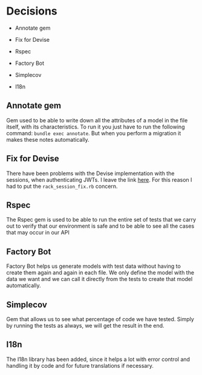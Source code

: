 # Decisions

* Annotate gem

* Fix for Devise

* Rspec

* Factory Bot

* Simplecov

* I18n

## Annotate gem

Gem used to be able to write down all the attributes of a model in the file itself, with its characteristics. To run it you just have to run the following command: `bundle exec annotate`. But when you perform a migration it makes these notes automatically.

## Fix for Devise

There have been problems with the Devise implementation with the sessions, when authenticating JWTs. I leave the link [here](https://github.com/waiting-for-dev/devise-jwt/issues/235#issuecomment-1214414894). For this reason I had to put the `rack_session_fix.rb` concern.

## Rspec

The Rspec gem is used to be able to run the entire set of tests that we carry out to verify that our environment is safe and to be able to see all the cases that may occur in our API

## Factory Bot

Factory Bot helps us generate models with test data without having to create them again and again in each file. We only define the model with the data we want and we can call it directly from the tests to create that model automatically.

## Simplecov

Gem that allows us to see what percentage of code we have tested. Simply by running the tests as always, we will get the result in the end.

## I18n

The I18n library has been added, since it helps a lot with error control and handling it by code and for future translations if necessary.